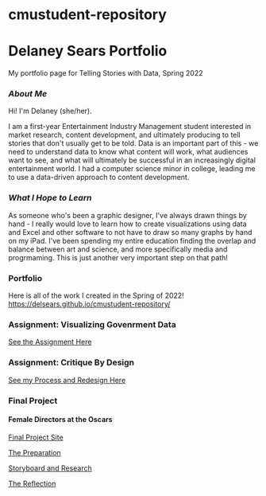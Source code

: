 # cmustudent-repository
# **Delaney Sears Portfolio**
My portfolio page for Telling Stories with Data, Spring 2022

### *About Me*
Hi! I'm Delaney (she/her). 

I am a first-year Entertainment Industry Management student interested in market research, content development, and ultimately producing to tell stories that don't usually get to be told. Data is an important part of this - we need to understand data to know what content will work, what audiences want to see, and what will ultimately be successful in an increasingly digital entertainment world. I had a computer science minor in college, leading me to use a data-driven approach to content development.

### *What I Hope to Learn*
As someone who's been a graphic designer, I've always drawn things by hand - I really would love to learn how to create visualizations using data and Excel and other software to not have to draw so many graphs by hand on my iPad. I've been spending my entire education finding the overlap and balance between art and science, and more specifically media and progrmaming. This is just another very important step on that path! 

### Portfolio 
Here is all of the work I created in the Spring of 2022! 
https://delsears.github.io/cmustudent-repository/ 

### **Assignment: Visualizing Govenrment Data**
[See the Assignment Here](govtdata_sears.md)

### **Assignment: Critique By Design**
[See my Process and Redesign Here](redesign_sears.md)

### **Final Project**
#### Female Directors at the Oscars 
[Final Project Site](https://carnegiemellon.shorthandstories.com/female-directors-at-the-oscars/index.html) 

[The Preparation](finalproject_sears.md) 

[Storyboard and Research](finalproject_part2.md)

[The Reflection](finalproject_reflection.md) 
